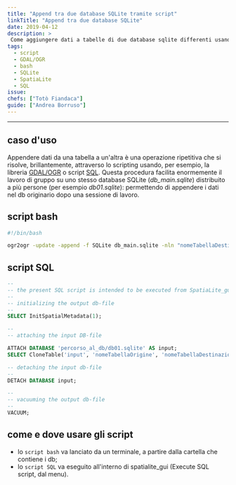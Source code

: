```yaml
---
title: "Append tra due database SQLite tramite script"
linkTitle: "Append tra due database SQLite"
date: 2019-04-12
description: >
 Come aggiungere dati a tabelle di due database sqlite differenti usando uno script.
tags:
  - script
  - GDAL/OGR
  - bash
  - SQLite
  - SpatiaLite
  - SQL
issue:
chefs: ["Totò Fiandaca"]
guide: ["Andrea Borruso"]
---
```


---

## caso d'uso
Appendere dati da una tabella a un'altra è una operazione ripetitiva che si risolve, brillantemente, attraverso lo scripting usando, per esempio, la libreria [GDAL/OGR](https://www.gdal.org/ogr2ogr.html) o script [SQL](https://it.wikipedia.org/wiki/Structured_Query_Language). Questa procedura facilita enormemente il lavoro di gruppo su uno stesso database SQLite (_db_main.sqlite_) distribuito a più persone (per esempio _db01.sqlite_): permettendo di appendere i dati nel db originario dopo una sessione di lavoro.

## script bash

```bash
#!/bin/bash

ogr2ogr -update -append -f SQLite db_main.sqlite -nln "nomeTabellaDestinazione" db01.sqlite "nomeTabellaOrigine"
```

## script SQL

```sql
--
-- the present SQL script is intended to be executed from SpatiaLite_gui
--
-- initializing the output db-file
--
SELECT InitSpatialMetadata(1);

--
-- attaching the input DB-file

ATTACH DATABASE 'percorso_al_db/db01.sqlite' AS input;
SELECT CloneTable('input', 'nomeTabellaOrigine', 'nomeTabellaDestinazione', 1, '::append::'); -- appendo seconda tabella

-- detaching the input db-file
--
DETACH DATABASE input;

--
-- vacuuming the output db-file
--
VACUUM;
```

## come e dove usare gli script

* lo `script bash` va lanciato da un terminale, a partire dalla cartella che contiene i db;
* lo `script SQL` va eseguito all'interno di spatialite_gui (Execute SQL script, dal menu).
